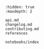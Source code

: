 ```{include} ../README.md

```

```{toctree}
:hidden: true
:maxdepth: 2

api.md
changelog.md
contributing.md
references

notebooks/index
```
